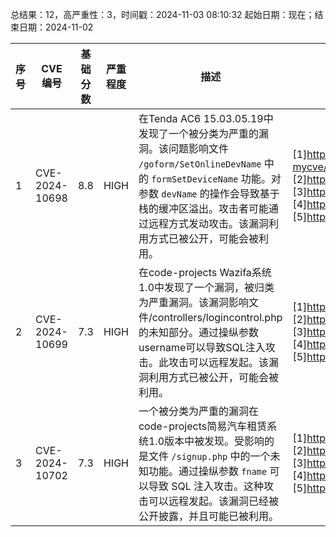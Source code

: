 总结果：12，高严重性：3，时间戳：2024-11-03 08:10:32
起始日期：现在；结束日期：2024-11-02

| 序号 | CVE 编号 | 基础分数 | 严重程度 | 描述 | 参考文献 |
|-----|--------|------------|----------|-------------|------------|
| 1 | CVE-2024-10698 | 8.8  | HIGH | 在Tenda AC6 15.03.05.19中发现了一个被分类为严重的漏洞。该问题影响文件 `/goform/SetOnlineDevName` 中的 `formSetDeviceName` 功能。对参数 `devName` 的操作会导致基于栈的缓冲区溢出。攻击者可能通过远程方式发动攻击。该漏洞利用方式已被公开，可能会被利用。 | [1]https://github.com/theRaz0r/iot-mycve/blob/main/tenda_ac6_stackflow_formSetDeviceName/tenda_ac6_stackflow_formSetDeviceName.md<br>[2]https://vuldb.com/?ctiid.282866<br>[3]https://vuldb.com/?id.282866<br>[4]https://vuldb.com/?submit.434935<br>[5]https://www.tenda.com.cn/ |
| 2 | CVE-2024-10699 | 7.3  | HIGH | 在code-projects Wazifa系统1.0中发现了一个漏洞，被归类为严重漏洞。该漏洞影响文件/controllers/logincontrol.php的未知部分。通过操纵参数username可以导致SQL注入攻击。此攻击可以远程发起。该漏洞利用方式已被公开，可能会被利用。 | [1]https://code-projects.org/<br>[2]https://github.com/lan041221/cve/blob/main/sql9.md<br>[3]https://vuldb.com/?ctiid.282867<br>[4]https://vuldb.com/?id.282867<br>[5]https://vuldb.com/?submit.435048 |
| 3 | CVE-2024-10702 | 7.3  | HIGH | 一个被分类为严重的漏洞在code-projects简易汽车租赁系统1.0版本中被发现。受影响的是文件 `/signup.php` 中的一个未知功能。通过操纵参数 `fname` 可以导致 SQL 注入攻击。这种攻击可以远程发起。该漏洞已经被公开披露，并且可能已被利用。 | [1]https://code-projects.org/<br>[2]https://github.com/imTedCao/cve/issues/1<br>[3]https://vuldb.com/?ctiid.282870<br>[4]https://vuldb.com/?id.282870<br>[5]https://vuldb.com/?submit.435233 |